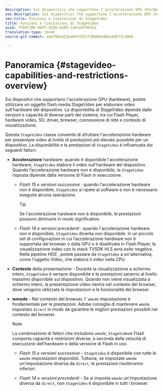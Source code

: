 ```yaml
---
description: Sui dispositivi che supportano l'accelerazione GPU (hardware), potete utilizzare un oggetto flash.media.StageVideo per elaborare video sull'hardware del dispositivo. La disponibilità di StageVideo dipende dalle versioni e capacità di diverse parti del sistema, tra cui Flash Player, hardware video, SO, driver, browser, connessione di rete e contesto di visualizzazione.
seo-description: Sui dispositivi che supportano l'accelerazione GPU (hardware), potete utilizzare un oggetto flash.media.StageVideo per elaborare video sull'hardware del dispositivo. La disponibilità di StageVideo dipende dalle versioni e capacità di diverse parti del sistema, tra cui Flash Player, hardware video, SO, driver, browser, connessione di rete e contesto di visualizzazione.
seo-title: Funzioni e limitazioni di StageVideo
title: Funzioni e limitazioni di StageVideo
uuid: 7556f30b-4b9f-4258-beb6-2a4ce8f05d1a
translation-type: tm+mt
source-git-commit: adef0bbd52ba043f625f38db69366c6d873c586d

---
```



# Panoramica {#stagevideo-capabilities-and-restrictions-overview}

Sui dispositivi che supportano l&#39;accelerazione GPU (hardware), potete utilizzare un oggetto flash.media.StageVideo per elaborare video sull&#39;hardware del dispositivo. La disponibilità di StageVideo dipende dalle versioni e capacità di diverse parti del sistema, tra cui Flash Player, hardware video, SO, driver, browser, connessione di rete e contesto di visualizzazione.

Questa `StageVideo` classe consente di sfruttare l&#39;accelerazione hardware per presentare video al livello di prestazioni più elevato possibile per un dispositivo. La disponibilità e le prestazioni di `StageVideo` è influenzata dai seguenti fattori:

* **Accelerazione** hardware: quando è disponibile l&#39;accelerazione hardware, `StageVideo` elabora il video sull&#39;hardware del dispositivo. Quando l’accelerazione hardware non è disponibile, la `StageVideo` risposta dipende dalla versione di Flash in esecuzione:

   * *Flash 15 e versioni successive* : quando l&#39;accelerazione hardware non è disponibile, `StageVideo` si ripete al software e non è necessario eseguire alcuna operazione.

      >[!TIP]
      >
      >Se l&#39;accelerazione hardware non è disponibile, le prestazioni possono diminuire in modo significativo.

   * *Flash 14 e versioni precedenti* : quando l&#39;accelerazione hardware non è disponibile, `StageVideo` diventa non disponibile. In un piccolo set di configurazioni in cui l’accelerazione hardware non è supportata dal browser o dalla GPU o è disattivata in Flash Player, la visualizzazione video con lo stack TVSDK HLS avrà esito negativo. Nella pipeline *HDS* , potete passare da `StageVideo` a un&#39;alternativa, come l&#39;oggetto Video, che elabora il video nella CPU.

* **Contesto** della presentazione - Durante la visualizzazione a schermo intero, `StageVideo` è sempre disponibile e le prestazioni saranno al livello massimo disponibile sul dispositivo. Quando non viene visualizzata a schermo intero, la presentazione video rientra nel contesto del browser, dove vengono utilizzate le impostazioni e le funzionalità del browser.

* **wmode** - Nel contesto del browser, l&#39; `wmode` impostazione è fondamentale per le prestazioni. Adobe consiglia di mantenere `wmode` impostato `direct` in modo da garantire le migliori prestazioni possibili nel contesto del browser.

   >[!NOTE]
   >
   >La combinazione di fattori che includono `wmode`, `StageVideo`e Flash comporta capacità e restrizioni diverse, a seconda della velocità di esecuzione dell’hardware e della versione di Flash in uso.

   * *Flash 15 e versioni successive* - `StageVideo` è disponibile con tutte le `wmode` impostazioni disponibili. Tuttavia, se impostate `wmode` un&#39;impostazione diversa da `direct`, le prestazioni risulteranno inferiori.

   * *Flash 14 e versioni precedenti* - Se si imposta `wmode` un&#39;impostazione diversa da `direct`, non `StageVideo` è disponibile in tutti i browser.

